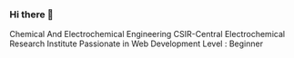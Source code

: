 ### Hi there 👋

Chemical And Electrochemical Engineering 
CSIR-Central Electrochemical Research Institute
Passionate in Web Development
Level : Beginner

